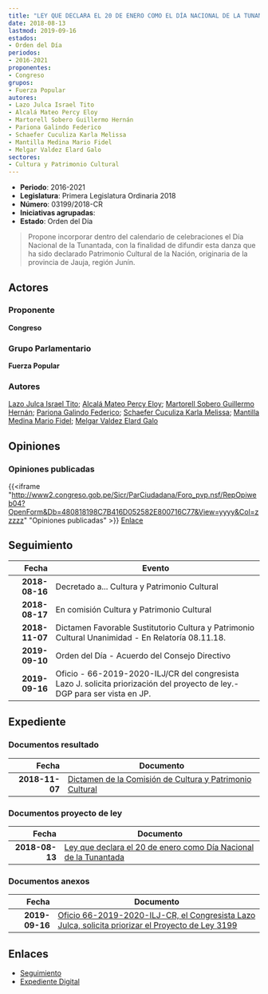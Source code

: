 ```yaml
---
title: "LEY QUE DECLARA EL 20 DE ENERO COMO EL DÍA NACIONAL DE LA TUNANTADA"
date: 2018-08-13
lastmod: 2019-09-16
estados:
- Orden del Día
periodos:
- 2016-2021
proponentes:
- Congreso
grupos:
- Fuerza Popular
autores:
- Lazo Julca Israel Tito
- Alcalá Mateo Percy Eloy
- Martorell Sobero Guillermo Hernán
- Pariona Galindo Federico
- Schaefer Cuculiza Karla Melissa
- Mantilla Medina Mario Fidel
- Melgar Valdez Elard Galo
sectores:
- Cultura y Patrimonio Cultural
---
```

- **Periodo**: 2016-2021
- **Legislatura**: Primera Legislatura Ordinaria 2018
- **Número**: 03199/2018-CR
- **Iniciativas agrupadas**: 
- **Estado**: Orden del Día

> Propone incorporar dentro del calendario de celebraciones el Día Nacional de la Tunantada, con la finalidad de difundir esta danza que ha sido declarado Patrimonio Cultural de la Nación, originaria de la provincia de Jauja, región Junín.


## Actores

### Proponente

**Congreso**

### Grupo Parlamentario

**Fuerza Popular**

### Autores

[Lazo Julca Israel Tito](mailto:mailto:ilazo@congreso.gob.pe); [Alcalá Mateo Percy Eloy](mailto:mailto:palcala@congreso.gob.pe); [Martorell Sobero Guillermo Hernán](mailto:mailto:gmartorell@congreso.gob.pe); [Pariona Galindo Federico](mailto:mailto:fpariona@congreso.gob.pe); [Schaefer Cuculiza Karla Melissa](mailto:mailto:kschaefer@congreso.gob.pe); [Mantilla Medina Mario Fidel](mailto:mailto:mmantilla@congreso.gob.pe); [Melgar Valdez Elard Galo](mailto:mailto:emelgar@congreso.gob.pe)

## Opiniones

### Opiniones publicadas

{{<iframe "http://www2.congreso.gob.pe/Sicr/ParCiudadana/Foro_pvp.nsf/RepOpiweb04?OpenForm&Db=480818198C7B416D052582E800716C77&View=yyyy&Col=zzzzz" "Opiniones publicadas" >}}
[Enlace](http://www2.congreso.gob.pe/Sicr/ParCiudadana/Foro_pvp.nsf/RepOpiweb04?OpenForm&Db=480818198C7B416D052582E800716C77&View=yyyy&Col=zzzzz)


## Seguimiento

| Fecha | Evento |
|------:|--------|
| **2018-08-16** | Decretado a... Cultura y Patrimonio Cultural |
| **2018-08-17** | En comisión Cultura y Patrimonio Cultural |
| **2018-11-07** | Dictamen Favorable Sustitutorio Cultura y Patrimonio Cultural Unanimidad - En Relatoría 08.11.18. |
| **2019-09-10** | Orden del Día - Acuerdo del Consejo Directivo |
| **2019-09-16** | Oficio - 66-2019-2020-ILJ/CR del congresista Lazo J. solicita priorización del proyecto de ley.-DGP para ser vista en JP. |

## Expediente

### Documentos resultado

| Fecha | Documento |
|------:|-----------|
| **2018-11-07** | [Dictamen de la Comisión de Cultura y Patrimonio Cultural](http://www.leyes.congreso.gob.pe/Documentos/2016_2021/Dictamenes/Proyectos_de_Ley/03199DC05MAY20181107.pdf) |

### Documentos proyecto de ley

| Fecha | Documento |
|------:|-----------|
| **2018-08-13** | [Ley que declara el 20 de enero como Día Nacional de la Tunantada](http://www.leyes.congreso.gob.pe/Documentos/2016_2021/Proyectos_de_Ley_y_de_Resoluciones_Legislativas/PL0319920180813.PDF) |

### Documentos anexos

| Fecha | Documento |
|------:|-----------|
| **2019-09-16** | [Oficio 66-2019-2020-ILJ-CR, el Congresista Lazo Julca, solicita priorizar el Proyecto de Ley 3199](http://www.leyes.congreso.gob.pe/Documentos/2016_2021/Oficios/Congresistas/OFICIO-66-2019-2020-ILJ-CR.pdf) |

## Enlaces

- [Seguimiento](http://www2.congreso.gob.pe/Sicr/TraDocEstProc/CLProLey2016.nsf/f7fff46988ca05b1052578e100829cc7/688d037ec0530997052582e8007ed0f6?OpenDocument)
- [Expediente Digital](http://www2.congreso.gob.pe/Sicr/TraDocEstProc/CLProLey2016.nsf/f7fff46988ca05b1052578e100829cc7/688d037ec0530997052582e8007ed0f6?OpenDocument&Click=05257FB7005EB655.eb71d0cf91d8294e05256cdf006b5706/$Body/0.1C6C)


